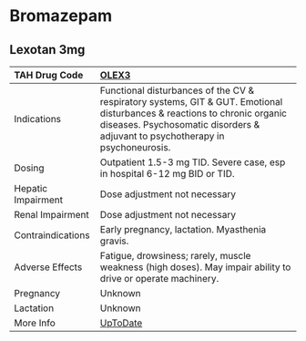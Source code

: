 # Bromazepam

## Lexotan 3mg

| TAH Drug Code      | [OLEX3](https://www.tahsda.org.tw/drugs/hissearch.php?drug_code=OLEX3)                                                                                                                                     |
|:-------------------|:-----------------------------------------------------------------------------------------------------------------------------------------------------------------------------------------------------------|
| Indications        | Functional disturbances of the CV & respiratory systems, GIT & GUT. Emotional disturbances & reactions to chronic organic diseases. Psychosomatic disorders & adjuvant to psychotherapy in psychoneurosis. |
| Dosing             | Outpatient 1.5-3 mg TID. Severe case, esp in hospital 6-12 mg BID or TID.                                                                                                                                  |
| Hepatic Impairment | Dose adjustment not necessary                                                                                                                                                                              |
| Renal Impairment   | Dose adjustment not necessary                                                                                                                                                                              |
| Contraindications  | Early pregnancy, lactation. Myasthenia gravis.                                                                                                                                                             |
| Adverse Effects    | Fatigue, drowsiness; rarely, muscle weakness (high doses). May impair ability to drive or operate machinery.                                                                                               |
| Pregnancy          | Unknown                                                                                                                                                                                                    |
| Lactation          | Unknown                                                                                                                                                                                                    |
| More Info          | [UpToDate](https://www.uptodate.com/contents/bromazepam-drug-information)                                                                                                                                  |

